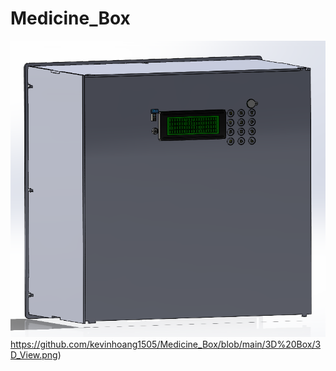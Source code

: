 # Medicine_Box
![alt text](https://github.com/kevinhoang1505/Medicine_Box/blob/main/3D%20Box/3D_View.png)https://github.com/kevinhoang1505/Medicine_Box/blob/main/3D%20Box/3D_View.png)
